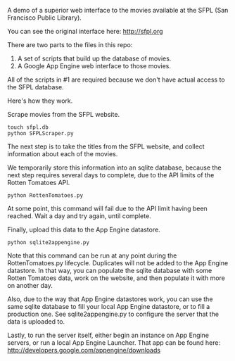 A demo of a superior web interface to the movies available at the SFPL (San Francisco Public Library).

You can see the original interface here: http://sfpl.org

There are two parts to the files in this repo:
 1) A set of scripts that build up the database of movies.
 2) A Google App Engine web interface to those movies.
 
All of the scripts in #1 are required because we don't have actual access to the SFPL database.

Here's how they work.

Scrape movies from the SFPL website.

    touch sfpl.db
    python SFPLScraper.py

The next step is to take the titles from the SFPL website, and collect information about each of the movies.

We temporarily store this information into an sqlite database, because the next step requires several days to complete, due to the API limits of the Rotten Tomatoes API.

    python RottenTomatoes.py

At some point, this command will fail due to the API limit having been reached.  Wait a day and try again, until complete.

Finally, upload this data to the App Engine datastore.

    python sqlite2appengine.py

Note that this command can be run at any point during the RottenTomatoes.py lifecycle.  Duplicates will not be added to the App Engine datastore.  In that way, you can populate the sqlite database with some Rotten Tomatoes data, work on the website, and then populate it with more on another day.

Also, due to the way that App Engine datastores work, you can use the same sqlite database to fill your local App Engine datastore, or to fill a production one.  See sqlite2appengine.py to configure the server that the data is uploaded to.

Lastly, to run the server itself, either begin an instance on App Engine servers, or run a local App Engine Launcher.  That app can be found here: http://developers.google.com/appengine/downloads